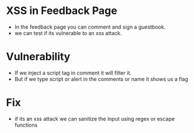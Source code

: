 # XSS in Feedback Page
- In the feedback page you can comment and sign a guestbook.
- we can test if its vulnerable to an xss attack.
# Vulnerability
- If we inject a script tag in comment it will filter it.
- But if we type script or alert in the comments or name it shows us a flag
# Fix
- if its an xss attack we can sanitize the input using regex or escape functions